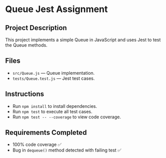 # Queue Jest Assignment

## Project Description
This project implements a simple Queue in JavaScript and uses Jest to test the Queue methods.

## Files
- `src/Queue.js` — Queue implementation.
- `tests/Queue.test.js` — Jest test cases.

## Instructions
- Run `npm install` to install dependencies.
- Run `npm test` to execute all test cases.
- Run `npm test -- --coverage` to view code coverage.

## Requirements Completed
- 100% code coverage ✅
- Bug in `dequeue()` method detected with failing test ✅
